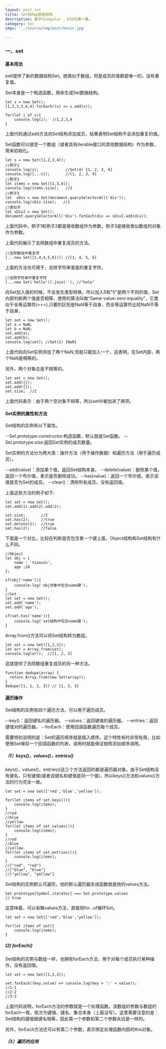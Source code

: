 ```yaml
---
layout: post_tec
title: Set和Map数据结构
description: 要学习angular ，ES6先撸一撸。
category: tec
imgs: '../source/img/post/basic.jpg'

---
```


### 一、set

#### 基本用法
es6提供了新的数据结构Set。她类似于数组，但是成员的值都是唯一的，没有重复值。

Set本身是一个构造函数，用来生成Set数据结构。
```
let s = new Set();
[1,2,3,3,4,4].forEach((x) => s.add(x));

for(let i of s){
    console.log(i);  //1,2,3,4
}
```
上面代码通过add方法向Set结构添加成员，结果表明Set结构不会添加重复的值。

Set函数可以接受一个数组（或者具有iterable接口的其他数据结构）作为参数，用来初始化。
```
let s = new Set([1,2,3,4]);
//例子1
console.log(s);            //Set(4) {1, 2, 3, 4}
console.log([...s]);       //[1, 2, 3, 4]
//例子2
let items = new Set([1,3,4]);
console.log(items.size);   //3
//例子3
let  sDiv = new Set(document.querySelectorAll('div'));
console.log(sDiv.size);   //1
//类似于
let sDiv2 = new Set();
document.querySelectorAll('div').forEach(div => sDiv2.add(div));
```
上面代码中，例子1和例子2都是接收数组作为参数，例子3是接收类似数组的对象作为参数。

上面代码展示了去除数组中重复成员的方法。
```
//去除数组中重复项
[...new Set([1,4,4,5,6])]; //[1, 4, 5, 6]
```
上面的方法也可用于，去除字符串里面的重复字符。
```
//去除字符串中重复字符
[...new Set('hello')].join(''); //"helo"
```
向Set加入值的时候，不会发生类型转换，所以加入5和"5"是两个不同的值，Set内部判断两个值是否相等，使用的算法叫做“Same-value-zero equality”，它类似于全等运算符(===),只要的区别是NaN等于自身，而全等运算符比较NaN不等于自身。
```
let set = new Set();
let a = NaN;
let b = NaN;
set.add(a);
set.add(b);
console.log(set); //Set(1) {NaN}
```
上面代码向Set实例添加了两个NaN,但是只能加入一个，这表明，在Set内部，两个NaN是相等的。

另外，两个对象总是不相等的。
```
let set = new Set();
set.add({});
set.add({});
set.size;  //2
```
上面代码表示：由于两个空对象不相等，所以set中被加进了两项。

#### Set实例的属性和方法
Set结构的实例有以下属性。

--Set.prototype.constructor:构造函数，默认就是Set函数。
--Set.prototype.size:返回Set实例的成员数量。

Set实例的方法分为两大类：操作方法（用于操作数据）和遍历方法（用于遍历成员）。

--add(value)：添加某个值，返回Set结构本身。
--delete(value)：删除某个值，返回一个布尔值，表示是否删除成功。
--has(value)：返回一个布尔值，表示该值是否为Set的成员。
--clear()：清除所有成员，没有返回值。

上面这些方法的例子如下:
```
let set = new Set();
set.add(1).add(2).add(2);

set.size;       //2
set.has(2);     //true
set.delete(2);  //true
set.has(2);     //false
```
下面是一个对比，比较在判断是否包含某一个键上面，Object结构和Set结构有什么不同。
```
//Object
let obj = {
    name : 'tianxin',
    age :24
};

if(obj['name']){
    console.log('obj对象中包含name键'); 
}
//Set
let set = new Set();
set.add('name');
set.add('age');

if(set.has('name')){
    console.log('set结构中包含name键');
}
```
Array.from()方法可以将Set结构转为数组。
```
let set = new Set([1,2,3]);
let arr = Array.from(set);
console.log(arr);  //[1, 2, 3]
```
这就提供了去除数组重复成员的另一种方法。
```
function dedupe(array) {
  return Array.from(new Set(array));
}
dedupe([1, 1, 2, 3]) // [1, 2, 3]
```
#### 遍历操作

Set结构的实例有四个遍历方法，可以用于遍历成员。

--key()：返回键名的遍历器。
--values：返回键值的遍历器。
--entries：返回键值对的遍历器。
--forEach：使用回调函数遍历每个成员。

需要特别说明的是：Set的遍历顺序就是插入顺序。这个特性有时非常有用，比如使用Set保存一个回调函数的列表，调用时就能保证按照添加顺序调用。

##### （1）keys()，values()，entries()
keys()，values()，entries()这三个方法返回的都是遍历器对象。由于Set结构没有键名，只有键值(或者说键名和键值是同一个值)，所以keys()方法和values()方法的行为完全一致。
```
let set = new Set(['red','blue','yellow']);

for(let items of set.keys()){
    console.log(items);
}
//red
//blue
//yellow
for(let items of set.values()){
    console.log(items);
}
//red
//blue
//yellow
for(let items of set.entries()){
    console.log(items);
}
//["red", "red"]
//["blue", "blue"]
//["yellow", "yellow"]
```

Set结构的实例默认可遍历，他的默认遍历器生成函数就是他的values方法。
```
Set.prototype[Symbol.iterator] === Set.prototype.values
// true
```
这意味着，可以省略values方法，直接用for...of循环Set。
```
let set = new Set(['red','blue','yellow']);

for(let items of set){
    console.log(items);
}
```
##### (2) forEach()
Set结构的实例与数组一样，也拥有forEach方法，用于对每个成员执行某种操作，没有返回值。
```
let set = new Set([1,2,3]);

set.forEach((key,value) => console.log(key + ':' + value));
//1:1
//2:2
//3:3
```
上面代码说明，forEach方法的参数就是一个处理函数。该数组的参数与数组的forEach一致，依次为键值、键名、集合本身（上面没写）。这里需要注意的是：Set结构的键值跟键名相等，因此第一个参数和第二个参数永远是一样的。

另外，forEach方法还可以有第二个参数，表示绑定处理函数内部的this对象。

##### （3）遍历的应用









 
 
 

